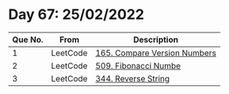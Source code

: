 # Day 67: 25/02/2022

| Que No. | From | Description |
| --- | --- | --- |
| 1 | LeetCode | [165. Compare Version Numbers](https://leetcode.com/problems/compare-version-numbers/) |
| 2 | LeetCode | [509. Fibonacci Numbe](https://leetcode.com/problems/fibonacci-number/) |
| 3 | LeetCode | [344. Reverse String](https://leetcode.com/problems/reverse-string/) |
